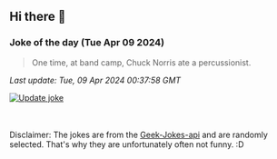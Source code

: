 ## Hi there 👋

### Joke of the day (Tue Apr 09 2024)
<!-- joke -->
>One time, at band camp, Chuck Norris ate a percussionist.
<!-- /joke -->

*Last update: Tue, 09 Apr 2024 00:37:58 GMT*

[![Update joke](https://github.com/nclskfm/nclskfm/actions/workflows/joke.yml/badge.svg)](https://github.com/nclskfm/nclskfm/actions/workflows/joke.yml)

<br><br>
Disclaimer: The jokes are from the [Geek-Jokes-api](https://github.com/sameerkumar18/geek-joke-api) and are randomly selected. That's why they are unfortunately often not funny. :D
